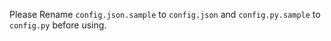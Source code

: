 Please Rename `config.json.sample` to `config.json` and `config.py.sample` to `config.py` before using.